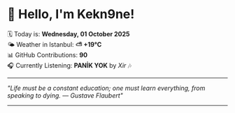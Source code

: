 # 👋 Hello, I'm Kekn9ne!

🗓️ Today is: **Wednesday, 01 October 2025**  
🌤️ Weather in Istanbul: **⛅️  +19°C**  
📊 GitHub Contributions: **90**  
🎧 Currently Listening: **PANİK YOK** by *Xir* 🎶

---

_"Life must be a constant education; one must learn everything, from speaking to dying. — *Gustave Flaubert*"_

---
